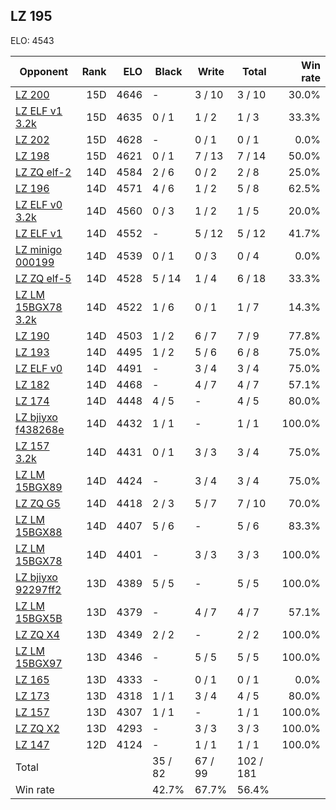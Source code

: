 ## LZ 195 ##

ELO: 4543

Opponent | Rank | ELO | Black | Write | Total | Win rate
---------|-----:|----:|-------|-------|-------|-------:
[LZ 200](LZ%20200.md) | 15D | 4646 | - | 3 / 10 | 3 / 10 | 30.0%
[LZ ELF v1 3.2k](LZ%20ELF%20v1%203.2k.md) | 15D | 4635 | 0 / 1 | 1 / 2 | 1 / 3 | 33.3%
[LZ 202](LZ%20202.md) | 15D | 4628 | - | 0 / 1 | 0 / 1 | 0.0%
[LZ 198](LZ%20198.md) | 15D | 4621 | 0 / 1 | 7 / 13 | 7 / 14 | 50.0%
[LZ ZQ elf-2](LZ%20ZQ%20elf-2.md) | 14D | 4584 | 2 / 6 | 0 / 2 | 2 / 8 | 25.0%
[LZ 196](LZ%20196.md) | 14D | 4571 | 4 / 6 | 1 / 2 | 5 / 8 | 62.5%
[LZ ELF v0 3.2k](LZ%20ELF%20v0%203.2k.md) | 14D | 4560 | 0 / 3 | 1 / 2 | 1 / 5 | 20.0%
[LZ ELF v1](LZ%20ELF%20v1.md) | 14D | 4552 | - | 5 / 12 | 5 / 12 | 41.7%
[LZ minigo 000199](LZ%20minigo%20000199.md) | 14D | 4539 | 0 / 1 | 0 / 3 | 0 / 4 | 0.0%
[LZ ZQ elf-5](LZ%20ZQ%20elf-5.md) | 14D | 4528 | 5 / 14 | 1 / 4 | 6 / 18 | 33.3%
[LZ LM 15BGX78 3.2k](LZ%20LM%2015BGX78%203.2k.md) | 14D | 4522 | 1 / 6 | 0 / 1 | 1 / 7 | 14.3%
[LZ 190](LZ%20190.md) | 14D | 4503 | 1 / 2 | 6 / 7 | 7 / 9 | 77.8%
[LZ 193](LZ%20193.md) | 14D | 4495 | 1 / 2 | 5 / 6 | 6 / 8 | 75.0%
[LZ ELF v0](LZ%20ELF%20v0.md) | 14D | 4491 | - | 3 / 4 | 3 / 4 | 75.0%
[LZ 182](LZ%20182.md) | 14D | 4468 | - | 4 / 7 | 4 / 7 | 57.1%
[LZ 174](LZ%20174.md) | 14D | 4448 | 4 / 5 | - | 4 / 5 | 80.0%
[LZ bjiyxo f438268e](LZ%20bjiyxo%20f438268e.md) | 14D | 4432 | 1 / 1 | - | 1 / 1 | 100.0%
[LZ 157 3.2k](LZ%20157%203.2k.md) | 14D | 4431 | 0 / 1 | 3 / 3 | 3 / 4 | 75.0%
[LZ LM 15BGX89](LZ%20LM%2015BGX89.md) | 14D | 4424 | - | 3 / 4 | 3 / 4 | 75.0%
[LZ ZQ G5](LZ%20ZQ%20G5.md) | 14D | 4418 | 2 / 3 | 5 / 7 | 7 / 10 | 70.0%
[LZ LM 15BGX88](LZ%20LM%2015BGX88.md) | 14D | 4407 | 5 / 6 | - | 5 / 6 | 83.3%
[LZ LM 15BGX78](LZ%20LM%2015BGX78.md) | 14D | 4401 | - | 3 / 3 | 3 / 3 | 100.0%
[LZ bjiyxo 92297ff2](LZ%20bjiyxo%2092297ff2.md) | 13D | 4389 | 5 / 5 | - | 5 / 5 | 100.0%
[LZ LM 15BGX5B](LZ%20LM%2015BGX5B.md) | 13D | 4379 | - | 4 / 7 | 4 / 7 | 57.1%
[LZ ZQ X4](LZ%20ZQ%20X4.md) | 13D | 4349 | 2 / 2 | - | 2 / 2 | 100.0%
[LZ LM 15BGX97](LZ%20LM%2015BGX97.md) | 13D | 4346 | - | 5 / 5 | 5 / 5 | 100.0%
[LZ 165](LZ%20165.md) | 13D | 4333 | - | 0 / 1 | 0 / 1 | 0.0%
[LZ 173](LZ%20173.md) | 13D | 4318 | 1 / 1 | 3 / 4 | 4 / 5 | 80.0%
[LZ 157](LZ%20157.md) | 13D | 4307 | 1 / 1 | - | 1 / 1 | 100.0%
[LZ ZQ X2](LZ%20ZQ%20X2.md) | 13D | 4293 | - | 3 / 3 | 3 / 3 | 100.0%
[LZ 147](LZ%20147.md) | 12D | 4124 | - | 1 / 1 | 1 / 1 | 100.0%
Total | | | 35 / 82 | 67 / 99 | 102 / 181 | 
Win rate| | | 42.7% | 67.7% | 56.4% | 

